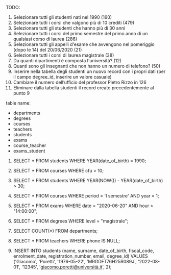 TODO:

1. Selezionare tutti gli studenti nati nel 1990 (160)
2. Selezionare tutti i corsi che valgono più di 10 crediti (479)
3. Selezionare tutti gli studenti che hanno più di 30 anni
4. Selezionare tutti i corsi del primo semestre del primo anno di un qualsiasi corso di laurea (286)
5. Selezionare tutti gli appelli d'esame che avvengono nel pomeriggio (dopo le 14) del 20/06/2020 (21)
6. Selezionare tutti i corsi di laurea magistrale (38)
7. Da quanti dipartimenti è composta l'università? (12)
8. Quanti sono gli insegnanti che non hanno un numero di telefono? (50)
9. Inserire nella tabella degli studenti un nuovo record con i propri dati (per il campo degree_id, inserire un valore casuale)
10. Cambiare il numero dell’ufficio del professor Pietro Rizzo in 126
11. Eliminare dalla tabella studenti il record creato precedentemente al punto 9

table name:

- departments
- degrees
- courses
- teachers
- students
- exams
- course_teacher
- exams_student

1.  
    SELECT *
    FROM students
    WHERE YEAR(date_of_birth) = 1990;

2.  
    SELECT *
    FROM courses
    WHERE cfu > 10;

3.  
    SELECT *
    FROM students
    WHERE YEAR(NOW()) - YEAR(date_of_birth) > 30;

4.  
    SELECT *
    FROM courses
    WHERE period = 'I semestre' AND year = 1;

5.  
    SELECT *
    FROM exams
    WHERE date = "2020-06-20" AND hour > "14:00:00";

6.  
    SELECT *
    FROM degrees
    WHERE level = "magistrale";

7.  
    SELECT COUNT(*)
    FROM departments;

8.  
    SELECT *
    FROM teachers
    WHERE phone IS NULL;


9.  
    INSERT INTO students 
    (name, surname, date_of_birth, fiscal_code, enrolment_date, registration_number, email, degree_id)
    VALUES 
    ('Giacomo', 'Poretti', '1976-05-22', 'MRGDFT76H25R089J', '2022-08-01', '12345', 'giacomo.poretti@università.it', 2);

